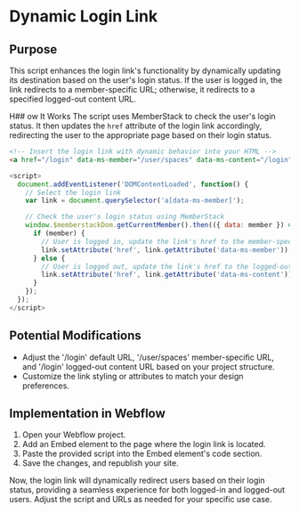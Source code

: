 # Dynamic Login Link

## Purpose
This script enhances the login link's functionality by dynamically updating its destination based on the user's login status. If the user is logged in, the link redirects to a member-specific URL; otherwise, it redirects to a specified logged-out content URL.

H## ow It Works
The script uses MemberStack to check the user's login status. It then updates the `href` attribute of the login link accordingly, redirecting the user to the appropriate page based on their login status.

```html
<!-- Insert the login link with dynamic behavior into your HTML -->
<a href="/login" data-ms-member="/user/spaces" data-ms-content="/login" class="button is-secondary">Log in</a>
```

```javascript
<script>
  document.addEventListener('DOMContentLoaded', function() {
    // Select the login link
    var link = document.querySelector('a[data-ms-member]');

    // Check the user's login status using MemberStack
    window.$memberstackDom.getCurrentMember().then(({ data: member }) => {
      if (member) {
        // User is logged in, update the link's href to the member-specific URL
        link.setAttribute('href', link.getAttribute('data-ms-member'));
      } else {
        // User is logged out, update the link's href to the logged-out content URL
        link.setAttribute('href', link.getAttribute('data-ms-content'));
      }
    });
  });
</script>
```

## Potential Modifications
- Adjust the '/login' default URL, '/user/spaces' member-specific URL, and '/login' logged-out content URL based on your project structure.
- Customize the link styling or attributes to match your design preferences.

## Implementation in Webflow

1. Open your Webflow project.
2. Add an Embed element to the page where the login link is located.
3. Paste the provided script into the Embed element's code section.
4. Save the changes, and republish your site.

Now, the login link will dynamically redirect users based on their login status, providing a seamless experience for both logged-in and logged-out users. Adjust the script and URLs as needed for your specific use case.
